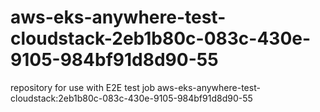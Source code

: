 # aws-eks-anywhere-test-cloudstack-2eb1b80c-083c-430e-9105-984bf91d8d90-55
repository for use with E2E test job aws-eks-anywhere-test-cloudstack:2eb1b80c-083c-430e-9105-984bf91d8d90-55
